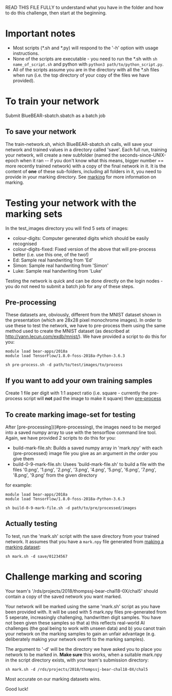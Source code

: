 
READ THIS FILE FULLY to understand what you have in the folder and how to do this challenge, then start at the beginning.

# Important notes

- Most scripts (*.sh and *.py) will respond to the '-h' option with usage instructions.
- None of the scripts are executable - you need to run the *.sh with `sh name_of_script.sh` and python with `python3 path/to/python_script.py`.
- All of the scripts assume you are in the directory with all the *.sh files when run (i.e. the top directory of your copy of the files we have provided).

# To train your network

Submit BlueBEAR-sbatch.sbatch as a batch job

## To save your network

The train-network.sh, which BlueBEAR-sbatch.sh calls, will save your network and trained values in a directory called 'save'.  Each full run, training your network, will create a new subfolder (named the seconds-since-UNIX-epoch when it ran -- if you don't know what this means, bigger number == more recently trained network) with a copy of the final network in it.  It is the content of **one** of these sub-folders, including all folders in it, you need to provide in your marking directory.  See [marking](#challenge-marking-and-scoring) for more information on marking.

# Testing your network with the marking sets

In the test_images directory you will find 5 sets of images:

- colour-digits: Computer generated digits which should be easily recognised
- colour-digits-fixed: Fixed version of the above that will pre-process better (i.e. use this one, of the two!)
- Ed: Sample real handwriting from 'Ed'
- Simon: Sample real handwriting from 'Simon'
- Luke: Sample real handwriting from 'Luke'

Testing the network is quick and can be done directly on the login nodes - you do not need to submit a batch job for any of these steps.

## Pre-processing

These datasets are, obviously, different from the MNIST dataset shown in the presentation (which are 28x28 pixel monochrome images).  In order to use these to test the network, we have to pre-process them using the same method used to create the MNIST dataset (as described at http://yann.lecun.com/exdb/mnist/).  We have provided a script to do this for you:

```
module load bear-apps/2018a
module load TensorFlow/1.8.0-foss-2018a-Python-3.6.3

sh pre-process.sh -d path/to/test/images/to/process
```

## If you want to add your own training samples

Create 1 file per digit with 1:1 aspect ratio (i.e. square - currently the pre-process script will **not** pad the image to make it square) then [pre-process](#pre-processing)

## To create marking image-set for testing

After [pre-processing]((#pre-processing), the images need to be merged into a saved numpy array to use with the tensorflow command line tool.  Again, we have provided 2 scripts to do this for you:
- build-mark-file.sh: Builds a saved numpy array in 'mark.npy' with each (pre-processed) image file you give as an argument *in the order* you give them
- build-0-9-mark-file.sh: Usees 'build-mark-file.sh' to build a file with the files '0.png', '1.png', '2.png', '3.png', '4.png', '5.png', '6.png', '7.png', '8.png', '9.png' from the given directory

for example:
```
module load bear-apps/2018a
module load TensorFlow/1.8.0-foss-2018a-Python-3.6.3

sh build-0-9-mark-file.sh -d path/to/pre/processed/images
```

## Actually testing

To test, run the 'mark.sh' script with the save directory from your trained network.  It assumes that you have a `mark.npy` file generated from [making a marking dataset](to-create-marking-image-set-for-testing):

```
sh mark.sh -d save/01234567
```

# Challenge marking and scoring

Your team's '/rds/projects/2018/thompssj-bear-chal18-0X/chal5' should contain a copy of the saved network you want marked.

Your network will be marked using the same 'mark.sh' script as you have been provided with.  It will be used with 5 mark.npy files pre-generated from 5 seperate, increasingly challenging, handwritten digit samples.  You have not been given these samples so that a) this reflects real-world AI challenges (the goal being to work with unseen data) and b) you canot train your network on the marking samples to gain an unfair advantage (e.g. deliberately making your network overfit to the marking samples).

The argument to '-d' will be the directory we have asked you to place you network to be marked in.  **Make sure** this works, when a suitable mark.npy in the script directory exists, with your team's submission directory:
```
sh mark.sh -d /rds/projects/2018/thompssj-bear-chal18-0X/chal5
````

Most accurate on our marking datasets wins.

Good luck!

